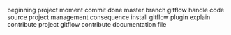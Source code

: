 beginning project moment commit done master branch gitflow handle code source project management consequence install gitflow plugin explain contribute project gitflow contribute documentation file